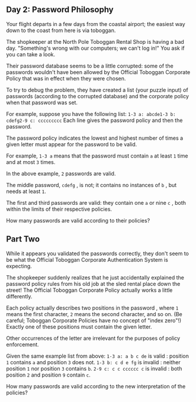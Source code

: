 ## Day 2: Password Philosophy

 Your flight departs in a few days from the coastal airport; the easiest way down to the coast from here is via toboggan.

The shopkeeper at the North Pole Toboggan Rental Shop is having a bad day. "Something's wrong with our computers; we can't log in!" You ask if you can take a look.

Their password database seems to be a little corrupted: some of the passwords wouldn't have been allowed by the Official Toboggan Corporate Policy that was in effect when they were chosen.

To try to debug the problem, they have created a list (your puzzle input) of passwords (according to the corrupted database) and the corporate policy when that password was set.

For example, suppose you have the following list: ` 1-3 a: abcde1-3 b: cdefg2-9 c: ccccccccc ` Each line gives the password policy and then the password.

The password policy indicates the lowest and highest number of times a given letter must appear for the password to be valid.

For example, ` 1-3 a ` means that the password must contain ` a ` at least ` 1 ` time and at most ` 3 ` times.

In the above example, ` 2 ` passwords are valid.

The middle password, ` cdefg ` , is not; it contains no instances of ` b ` , but needs at least ` 1 `.

The first and third passwords are valid: they contain one ` a ` or nine ` c ` , both within the limits of their respective policies.

How many passwords are valid according to their policies? 

## Part Two

 While it appears you validated the passwords correctly, they don't seem to be what the Official Toboggan Corporate Authentication System is expecting.

The shopkeeper suddenly realizes that he just accidentally explained the password policy rules from his old job at the sled rental place down the street! The Official Toboggan Corporate Policy actually works a little differently.

Each policy actually describes two positions in the password , where ` 1 ` means the first character, ` 2 ` means the second character, and so on. (Be careful; Toboggan Corporate Policies have no concept of "index zero"!) Exactly one of these positions must contain the given letter.

Other occurrences of the letter are irrelevant for the purposes of policy enforcement.

Given the same example list from above: ` 1-3 a: a b c de ` is valid : position ` 1 ` contains ` a ` and position ` 3 ` does not. ` 1-3 b: c d e fg ` is invalid : neither position ` 1 ` nor position ` 3 ` contains ` b `. ` 2-9 c: c c cccccc c ` is invalid : both position ` 2 ` and position ` 9 ` contain ` c `.

How many passwords are valid according to the new interpretation of the policies? 
